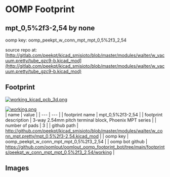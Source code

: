 # OOMP Footprint  
## mpt_0,5%2f3-2,54  by none  
  
oomp key: oomp_peekpt_w_conn_mpt_mpt_0,5%2f3_2,54  
  
source repo at: [http://gitlab.com/peekpt/kicad_smisioto/blob/master/modules/walter/w_vacuum.pretty/tube_gzc9-b.kicad_mod](http://gitlab.com/peekpt/kicad_smisioto/blob/master/modules/walter/w_vacuum.pretty/tube_gzc9-b.kicad_mod)  
## Footprint  
  
[![working_kicad_pcb_3d.png](working_kicad_pcb_3d_600.png)](working_kicad_pcb_3d.png)  
  
[![working.png](working_600.png)](working.png)  
| name | value | 
| --- | --- | 
| footprint name | mpt_0,5%2f3-2,54 | 
| footprint description | 3-way 2.54mm pitch terminal block, Phoenix MPT series | 
| number of pads | 3 | 
| github path | http://github.com/peekpt/kicad_smisioto/blob/master/modules/walter/w_conn_mpt.pretty/mpt_0,5%2f3-2,54.kicad_mod | 
| oomp key | oomp_peekpt_w_conn_mpt_mpt_0,5%2f3_2,54 | 
| oomp bot github | https://github.com/oomlout/oomlout_oomp_footprint_bot/tree/main/footprints/peekpt_w_conn_mpt_mpt_0,5%2f3_2,54/working | 
## Images  
